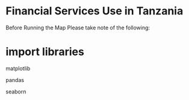 Financial Services Use in Tanzania
===================================================================================================================================
Before Running the Map Please take note of the following:

# import libraries
matplotlib

pandas

seaborn
